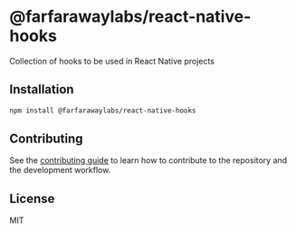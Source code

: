 # @farfarawaylabs/react-native-hooks

Collection of hooks to be used in React Native projects

## Installation

```sh
npm install @farfarawaylabs/react-native-hooks
```

## Contributing

See the [contributing guide](CONTRIBUTING.md) to learn how to contribute to the repository and the development workflow.

## License

MIT

